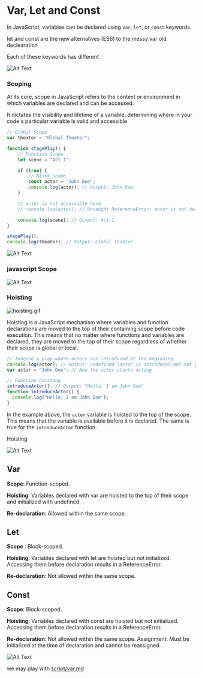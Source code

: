 # Var, Let and Const #

In JavaScript, variables can be declared using `var`, `let`, or `const` keywords. 

let and const are the new alternatives (ES6) to the messy var old declearation 

Each of these keywords has different :

![Alt Text](Asset/concept-var.png)


### Scoping ### 
At its core, scope in JavaScript refers to the context or environment in which variables are declared and can be accessed.

It dictates the visibility and lifetime of a variable, determining where in your code a particular variable is valid and accessible


```javascript
// Global Scope
var theater = "Global Theater";

function stagePlay() {
    // Function Scope
    let scene = "Act 1";

    if (true) {
        // Block Scope
        const actor = "John Doe";
        console.log(actor); // Output: John Doe
    }

    // actor is not accessible here
    // console.log(actor); // Uncaught ReferenceError: actor is not defined

    console.log(scene); // Output: Act 1
}

stagePlay();
console.log(theater); // Output: Global Theater
```


![Alt Text](Asset/Scope.gif)

### javascript Scope ###

![Alt Text](Asset/scope.webp)

### Hoisting ### 

![hoisting.gif](Asset/hoisting2.gif)

Hoisting is a JavaScript mechanism where variables and function declarations are moved to the top of their containing scope before code execution.
This means that no matter where functions and variables are declared, they are moved to the top of their scope regardless of whether their scope is global or local.


```javascript
// Imagine a play where actors are introduced at the beginning
console.log(actor); // Output: undefined (actor is introduced but not yet acting)
var actor = "John Doe"; // Now the actor starts acting

// Function hoisting
introduceActor(); // Output: "Hello, I am John Doe"
function introduceActor() {
  console.log("Hello, I am John Doe");
}
```

In the example above, the `actor` variable is hoisted to the top of the scope. This means that the variable is available before it is declared. The same is true for the `introduceActor` function.

Hoisting

![Alt Text](Asset/Hoisting.gif)



## Var ##
**Scope**: Function-scoped.

**Hoisting**: Variables declared with var are hoisted to the top of their scope and initialized with undefined.

**Re-declaration**: Allowed within the same scope.


## Let ## 
**Scope** : Block-scoped.

**Hoisting**: Variables declared with let are hoisted but not initialized. Accessing them before declaration results in a ReferenceError.

**Re-declaration**: Not allowed within the same scope.


## Const ## 
**Scope**: Block-scoped.

**Hoisting**: Variables declared with const are hoisted but not initialized. 
Accessing them before declaration results in a ReferenceError.

**Re-declaration**: Not allowed within the same scope.
Assignment: Must be initialized at the time of declaration and cannot be reassigned.

![Alt Text](Asset/const.gif)

we may play with [script/var.md](https://github.com/parane/web-development/blob/javascript/var-let-const/script/var.md)

